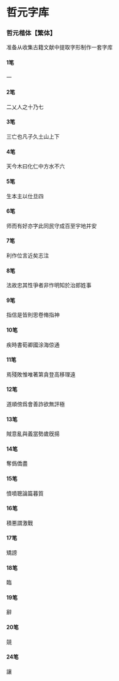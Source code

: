 # 哲元字库
### 哲元楷体【繁体】

准备从收集古籍文献中提取字形制作一套字库

#### 1笔
一
#### 2笔
二乂人之十乃七
#### 3笔
三亡也凡子久土山上下
#### 4笔
天今木曰化仁中方水不六
#### 5笔
生本主以仕旦四
#### 6笔
师而有好亦字此同民守成百至宇地并安
#### 7笔
利作位言近矣志注
#### 8笔
法故忠其性爭者非怍明知於治郎姓事

#### 9笔
指信是皆則思卷脩指神
#### 10笔
疾時書荀卿國涂海倞通
#### 11笔
焉殘敗惟唯著第貪登高移理遠
#### 12笔
道順傍爲會善詐欲無評極
#### 13笔
賊意亂與義當勢歲旣揚
#### 14笔
奪僞僑盡
#### 15笔
憤噴聰論篇暮質
#### 16笔
積悪謂激戰

#### 17笔
矯謗
#### 18笔
臨
#### 19笔
辭
#### 20笔
競
#### 24笔
讓